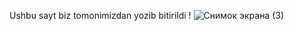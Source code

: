 Ushbu sayt biz tomonimizdan yozib bitirildi !
![Снимок экрана (3)](https://github.com/sardor0320/Day-1/assets/171253303/16f2e249-c94d-4c5f-a767-df570f8948c0)
